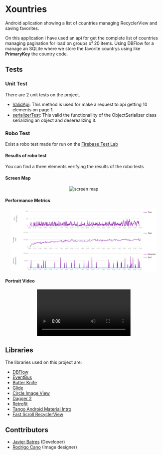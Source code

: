 # Xountries
Android aplication showing a list of countries managing RecyclerView and saving favorites.

On this application i have used an api for get the complete list of countries managing pagination for load on groups of 20 items. Using DBFlow for a manage an SQLite where we store the favorite countrys using like **PrimaryKey** the country code.

## Tests
### Unit Test
There are 2 unit tests on the project.
- [ValidApi](https://github.com/fjbatresv/Xountries/blob/master/app/src/test/java/gt/com/fjbatresv/xountries/UnitTests.java#L30):  This method is used for make a request to api getting 10 elements on page 1.
- [serializerTest](https://github.com/fjbatresv/Xountries/blob/master/app/src/test/java/gt/com/fjbatresv/xountries/UnitTests.java#L51): This valid the functionallity of the ObjectSerializer class serializing an object and deserealizing it. 

### Robo Test

Exist a robo test made for run on the [Firebase Test Lab](https://firebase.google.com/products/test-lab/) 

#### Results  of robo test

You can find a three elements verifying the results of the robo tests

#### Screen Map

<center><img src="test%20results/20193001_1535/Screen%20Map.png" alt="screen map" height="500" /></center>

#### Performance Metrics

<center><img src="test%20results/20193001_1535/Performance%20metrics.png" alt="Performance Metrics" height="200" /></center>

#### Portrait Video

<center><video src="test%20results/20193001_1535/Portrait%20Video.mp4" controls=""></video></center>
    
## Libraries

The libraries used on this project are:

- [DBFlow](https://github.com/agrosner/DBFlow)
- [EventBus](https://github.com/greenrobot/EventBus)
- [Butter Knife](https://github.com/JakeWharton/butterknife)
- [Glide](https://github.com/bumptech/glide)
- [Circle Image View](https://github.com/hdodenhof/CircleImageView)
- [Dagger 2](https://github.com/google/dagger)
- [Retrofit](https://github.com/square/retrofit)
- [Tango Android Material Intro](https://github.com/AppIntro/AppIntro)
- [Fast Scroll RecyclerView](https://github.com/AndroidDeveloperLB/LollipopContactsRecyclerViewFastScroller)

## Conttributors
- [Javier Batres](https://github.com/fjbatresv) (Developer)
- [Rodrigo Cano](https://github.com/rodjcano) (Image designer)